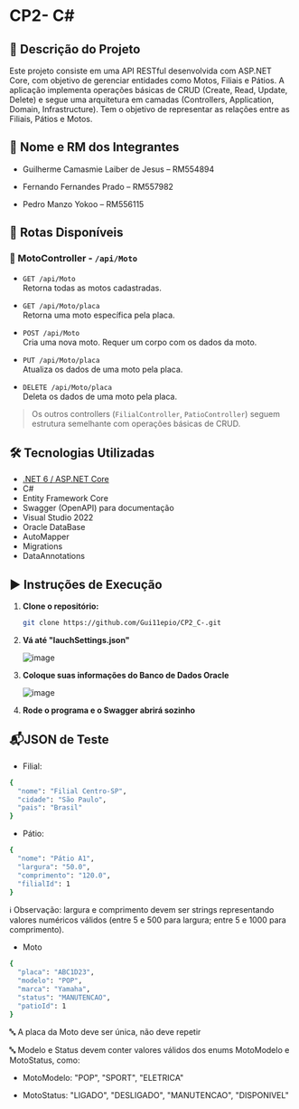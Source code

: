 # CP2- C#

## 📌 Descrição do Projeto

Este projeto consiste em uma API RESTful desenvolvida com ASP.NET Core, com objetivo de gerenciar entidades como Motos, Filiais e Pátios. A aplicação implementa operações básicas de CRUD (Create, Read, Update, Delete) e segue uma arquitetura em camadas (Controllers, Application, Domain, Infrastructure). Tem o objetivo de representar as relações entre as Filiais, Pátios e Motos.

## 👥 Nome e RM dos Integrantes

- Guilherme Camasmie Laiber de Jesus – RM554894

- Fernando Fernandes Prado – RM557982

- Pedro Manzo Yokoo – RM556115

## 🚀 Rotas Disponíveis

### 📍 MotoController - `/api/Moto`
- `GET /api/Moto`  
  Retorna todas as motos cadastradas.

- `GET /api/Moto/placa`  
  Retorna uma moto específica pela placa.

- `POST /api/Moto`  
  Cria uma nova moto. Requer um corpo com os dados da moto.

- `PUT /api/Moto/placa`  
  Atualiza os dados de uma moto pela placa.

- `DELETE /api/Moto/placa`  
  Deleta os dados de uma moto pela placa.

> Os outros controllers (`FilialController`, `PatioController`) seguem estrutura semelhante com operações básicas de CRUD.

## 🛠️ Tecnologias Utilizadas

- [.NET 6 / ASP.NET Core](https://dotnet.microsoft.com/)
- C#
- Entity Framework Core
- Swagger (OpenAPI) para documentação
- Visual Studio 2022
- Oracle DataBase
- AutoMapper
- Migrations
- DataAnnotations

## ▶️ Instruções de Execução

1. **Clone o repositório:**
   ```bash
   git clone https://github.com/Gui11epio/CP2_C-.git
   

2. **Vá até "lauchSettings.json"**
   
   ![image](https://github.com/user-attachments/assets/adaf4e75-7381-4550-9252-163149c1f16c)

3. **Coloque suas informações do Banco de Dados Oracle**

   ![image](https://github.com/user-attachments/assets/70c5914a-b683-406a-ac77-849e88a52bc9)

4. **Rode o programa e o Swagger abrirá sozinho**


## 📬JSON de Teste

- Filial:
  
```bash
{
  "nome": "Filial Centro-SP",
  "cidade": "São Paulo",
  "pais": "Brasil"
}
```

- Pátio:
  
```bash
{
  "nome": "Pátio A1",
  "largura": "50.0",
  "comprimento": "120.0",
  "filialId": 1
}
```
ℹ️ Observação: largura e comprimento devem ser strings representando valores numéricos válidos (entre 5 e 500 para largura; entre 5 e 1000 para comprimento).


- Moto
  
```bash
{
  "placa": "ABC1D23",
  "modelo": "POP",
  "marca": "Yamaha",
  "status": "MANUTENCAO",
  "patioId": 1
}
```
🔤 A placa da Moto deve ser única, não deve repetir

🔤 Modelo e Status devem conter valores válidos dos enums MotoModelo e MotoStatus, como:

- MotoModelo: "POP", "SPORT", "ELETRICA"
  
- MotoStatus: "LIGADO", "DESLIGADO", "MANUTENCAO", "DISPONIVEL"

  



   
